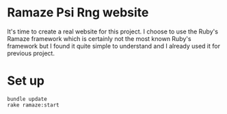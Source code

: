 # Ramaze Psi Rng website

It's time to create a real website for this project. I choose to use the Ruby's Ramaze framework which is certainly not the most known Ruby's framework but I found it quite simple to understand and I already used it for previous project.

# Set up

	bundle update
	rake ramaze:start
